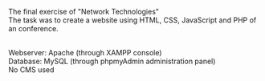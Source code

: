 The final exercise of "Network Technologies" <br>
The task was to create a website using HTML, CSS, JavaScript and PHP of an conference. <br><br>

Webserver: Apache (through XAMPP console) <br>
Database: MySQL (through phpmyAdmin administration panel) <br>
No CMS used
